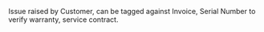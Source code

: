 Issue raised by Customer, can be tagged against Invoice, Serial Number to verify warranty, service contract.